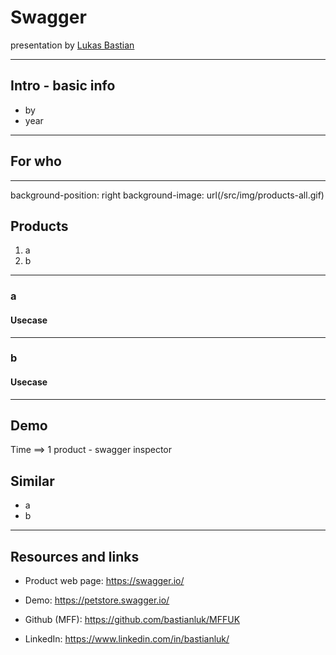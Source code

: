 
# Swagger

presentation by [Lukas Bastian](https://github.com/bastianluk/)

---
## Intro - basic info

- by
- year

---
## For who



---
background-position: right
background-image: url(/src/img/products-all.gif)

## Products

1. a
2. b



---
### a

#### Usecase

---
### b

#### Usecase

---
## Demo

Time ==> 1 product - swagger inspector


## Similar

- a
- b

---
## Resources and links

 - Product web page: https://swagger.io/
 - Demo: https://petstore.swagger.io/


 - Github (MFF): https://github.com/bastianluk/MFFUK
 - LinkedIn: https://www.linkedin.com/in/bastianluk/